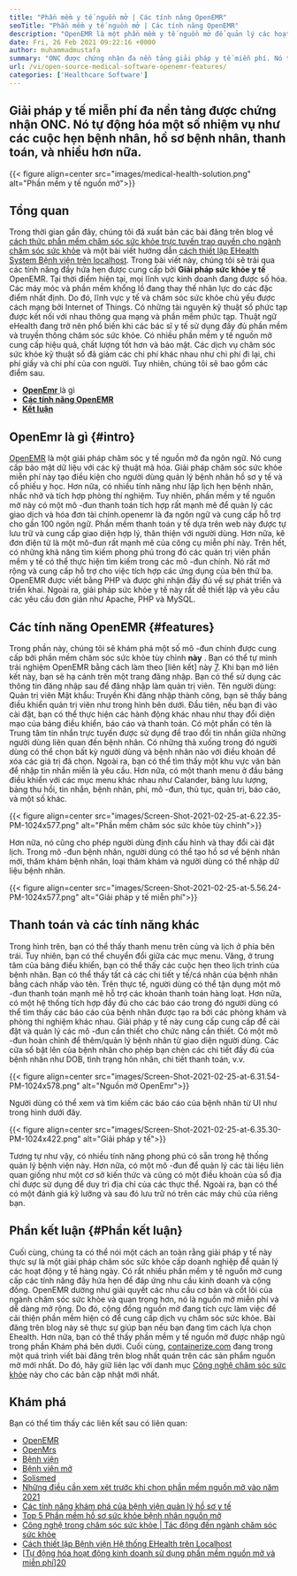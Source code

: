 ```yaml
---
title: "Phần mềm y tế nguồn mở | Các tính năng OpenEMR" 
seoTitle: "Phần mềm y tế nguồn mở | Các tính năng OpenEMR" 
description: "OpenEMR là một phần mềm y tế nguồn mở để quản lý các hoạt động và tài nguyên y tế. Đi qua bài đăng trên blog này để tìm hiểu về các tính năng quan trọng của nó." 
date: Fri, 26 Feb 2021 09:22:16 +0000
author: muhammadmustafa
summary: "ONC được chứng nhận đa nền tảng giải pháp y tế miễn phí. Nó tự động hóa một số nhiệm vụ như các cuộc hẹn bệnh nhân, hồ sơ bệnh nhân, thanh toán, và nhiều hơn nữa." 
url: /vi/open-source-medical-software-openemr-features/
categories: ['Healthcare Software']
---
```


## Giải pháp y tế miễn phí đa nền tảng được chứng nhận ONC. Nó tự động hóa một số nhiệm vụ như các cuộc hẹn bệnh nhân, hồ sơ bệnh nhân, thanh toán, và nhiều hơn nữa.

{{< figure align=center src="images/medical-health-solution.png" alt="Phần mềm y tế nguồn mở">}}


## Tổng quan
Trong thời gian gần đây, chúng tôi đã xuất bản các bài đăng trên blog về [cách thức phần mềm chăm sóc sức khỏe trực tuyến trao quyền cho ngành chăm sóc sức khỏe][1] và một bài viết hướng dẫn [cách thiết lập EHealth System Bệnh viện trên localhost][2]. Trong bài viết này, chúng tôi sẽ trải qua các tính năng đầy hứa hẹn được cung cấp bởi **Giải pháp sức khỏe y tế** OpenEMR. Tại thời điểm hiện tại, mọi lĩnh vực kinh doanh đang được số hóa. Các máy móc và phần mềm khổng lồ đang thay thế nhân lực do các đặc điểm nhất định. Do đó, lĩnh vực y tế và chăm sóc sức khỏe chủ yếu được cách mạng bởi Internet of Things. Có những tài nguyên kỹ thuật số phức tạp được kết nối với nhau thông qua mạng và phần mềm phức tạp. Thuật ngữ eHealth đang trở nên phổ biến khi các bác sĩ y tế sử dụng đầy đủ phần mềm và truyền thông chăm sóc sức khỏe.
Có nhiều phần mềm y tế nguồn mở cung cấp hiệu quả, chất lượng tốt hơn và bảo mật. Các dịch vụ chăm sóc sức khỏe kỹ thuật số đã giảm các chi phí khác nhau như chi phí đi lại, chi phí giấy và chi phí của con người. Tuy nhiên, chúng tôi sẽ bao gồm các điểm sau.
* [ **OpenEmr** ][3] là gì
* [ **Các tính năng OpenEMR** ][4]
* [ **Kết luận** ][5]

## OpenEmr là gì {#intro}

[OpenEMR][6] là một giải pháp chăm sóc y tế nguồn mở đa ngôn ngữ. Nó cung cấp bảo mật dữ liệu với các kỹ thuật mã hóa. Giải pháp chăm sóc sức khỏe miễn phí này tạo điều kiện cho người dùng quản lý bệnh nhân hồ sơ y tế và cổ phiếu y học. Hơn nữa, có nhiều tính năng như lập lịch hẹn bệnh nhân, nhắc nhở và tích hợp phòng thí nghiệm. Tuy nhiên, phần mềm y tế nguồn mở này có một mô -đun thanh toán tích hợp rất mạnh mẽ để quản lý các giao dịch và hóa đơn tài chính.openemr là đa ngôn ngữ và cung cấp hỗ trợ cho gần 100 ngôn ngữ.
Phần mềm thanh toán y tế dựa trên web này được tự lưu trữ và cung cấp giao diện hợp lý, thân thiện với người dùng. Hơn nữa, kê đơn điện tử là một mô-đun rất mạnh mẽ của công cụ miễn phí này. Trên hết, có những khả năng tìm kiếm phong phú trong đó các quản trị viên phần mềm y tế có thể thực hiện tìm kiếm trong các mô -đun chính. Nó rất mở rộng và cung cấp hỗ trợ cho việc tích hợp các ứng dụng của bên thứ ba. OpenEMR được viết bằng PHP và được ghi nhận đầy đủ về sự phát triển và triển khai. Ngoài ra, giải pháp sức khỏe y tế này rất dễ thiết lập và yêu cầu các yêu cầu đơn giản như Apache, PHP và MySQL.

## Các tính năng OpenEMR {#features}

Trong phần này, chúng tôi sẽ khám phá một số mô -đun chính được cung cấp bởi phần mềm chăm sóc sức khỏe tùy chỉnh **này** .
Bạn có thể tự mình trải nghiệm OpenEMR bằng cách làm theo [liên kết] này [7]. Khi bạn mở liên kết này, bạn sẽ hạ cánh trên một trang đăng nhập. Bạn có thể sử dụng các thông tin đăng nhập sau để đăng nhập làm quản trị viên.
Tên người dùng: Quản trị viên
Mật khẩu: Truyền
Khi đăng nhập thành công, bạn sẽ thấy bảng điều khiển quản trị viên như trong hình bên dưới.
Đầu tiên, nếu bạn đi vào cài đặt, bạn có thể thực hiện các hành động khác nhau như thay đổi diện mạo của bảng điều khiển, báo cáo và thanh toán. Có một phần có tên là Trung tâm tin nhắn trực tuyến được sử dụng để trao đổi tin nhắn giữa những người dùng liên quan đến bệnh nhân. Có những thả xuống trong đó người dùng có thể chọn bất kỳ người dùng và bệnh nhân nào với điều khoản để xóa các giá trị đã chọn. Ngoài ra, bạn có thể tìm thấy một khu vực văn bản để nhập tin nhắn miễn là yêu cầu. Hơn nữa, có một thanh menu ở đầu bảng điều khiển với các mục menu khác nhau như Calander, bảng lưu lượng, bảng thu hồi, tin nhắn, bệnh nhân, phí, mô -đun, thủ tục, quản trị, báo cáo, và một số khác.

{{< figure align=center src="images/Screen-Shot-2021-02-25-at-6.22.35-PM-1024x577.png" alt="Phần mềm chăm sóc sức khỏe tùy chỉnh">}}

Hơn nữa, nó cũng cho phép người dùng định cấu hình và thay đổi cài đặt lịch. Trong mô -đun bệnh nhân, người dùng có thể tạo hồ sơ về bệnh nhân mới, thăm khám bệnh nhân, loại thăm khám và người dùng có thể nhập dữ liệu bệnh nhân.

{{< figure align=center src="images/Screen-Shot-2021-02-25-at-5.56.24-PM-1024x577.png" alt="Giải pháp y tế miễn phí">}}


## Thanh toán và các tính năng khác
Trong hình trên, bạn có thể thấy thanh menu trên cùng và lịch ở phía bên trái. Tuy nhiên, bạn có thể chuyển đổi giữa các mục menu. Vâng, ở trung tâm của bảng điều khiển, bạn có thể thấy các cuộc hẹn theo lịch trình của bệnh nhân. Bạn có thể thấy tất cả các chi tiết y tế/cá nhân của bệnh nhân bằng cách nhấp vào tên. Trên thực tế, người dùng có thể tận dụng một mô -đun thanh toán mạnh mẽ hỗ trợ các khoản thanh toán hàng loạt. Hơn nữa, có một hệ thống tích hợp đầy đủ cho các báo cáo trong đó người dùng có thể tìm thấy các báo cáo của bệnh nhân được tạo ra bởi các phòng khám và phòng thí nghiệm khác nhau. Giải pháp y tế này cung cấp cung cấp để cài đặt và quản lý các mô -đun cần thiết cho chức năng cần thiết.
Có một mô -đun hoàn chỉnh để thêm/quản lý bệnh nhân từ giao diện người dùng. Các cửa sổ bật lên của bệnh nhân cho phép bạn chèn các chi tiết đầy đủ của bệnh nhân như DOB, tình trạng hôn nhân, chi tiết thanh toán, v.v.

{{< figure align=center src="images/Screen-Shot-2021-02-25-at-6.31.54-PM-1024x578.png" alt="Nguồn mở OpenEmr">}}

Người dùng có thể xem và tìm kiếm các báo cáo của bệnh nhân từ UI như trong hình dưới đây.

{{< figure align=center src="images/Screen-Shot-2021-02-25-at-6.35.30-PM-1024x422.png" alt="Giải pháp y tế">}}

Tương tự như vậy, có nhiều tính năng phong phú có sẵn trong hệ thống quản lý bệnh viện này. Hơn nữa, có một mô -đun để quản lý các tài liệu liên quan giống như một cơ sở kiến ​​thức và cũng có một điều khoản của sổ địa chỉ được sử dụng để duy trì địa chỉ của các thực thể. Ngoài ra, bạn có thể có một đánh giá kỹ lưỡng và sau đó lưu trữ nó trên các máy chủ của riêng bạn.

## Phần kết luận {#Phần kết luận}

Cuối cùng, chúng ta có thể nói một cách an toàn rằng giải pháp y tế này thực sự là một giải pháp chăm sóc sức khỏe cấp doanh nghiệp để quản lý các hoạt động y tế hàng ngày. Có rất nhiều phần mềm y tế nguồn mở cung cấp các tính năng đầy hứa hẹn để đáp ứng nhu cầu kinh doanh và cộng đồng. OpenEMR dường như giải quyết các nhu cầu cơ bản và cốt lõi của ngành chăm sóc sức khỏe và quan trọng hơn, nó là nguồn mở miễn phí và dễ dàng mở rộng. Do đó, cộng đồng nguồn mở đang tích cực làm việc để cải thiện phần mềm hiện có để cung cấp dịch vụ chăm sóc sức khỏe. Bài đăng trên blog này sẽ thực sự giúp bạn nếu bạn đang tìm cách lựa chọn Ehealth. Hơn nữa, bạn có thể thấy phần mềm y tế nguồn mở được nhập ngũ trong phần Khám phá bên dưới. Cuối cùng, [containerize.com][8] đang trong một quá trình viết bài đăng trên blog nhất quán trên các sản phẩm nguồn mở mới nhất. Do đó, hãy giữ liên lạc với danh mục [Công nghệ chăm sóc sức khỏe][9] này cho các bản cập nhật mới nhất.

## Khám phá
Bạn có thể tìm thấy các liên kết sau có liên quan:
  * [OpenEMR][10]
  * [OpenMrs][11]
  * [Bệnh viện][12]
  * [Bệnh viện mở][13]
  * [Solismed][14]
  * [Những điều cần xem xét trước khi chọn phần mềm nguồn mở vào năm 2021][15]
  * [Các tính năng khám phá của bệnh viện quản lý hồ sơ y tế][16]
  * [Top 5 Phần mềm hồ sơ sức khỏe bệnh nhân nguồn mở][17]
  * [Công nghệ trong chăm sóc sức khỏe | Tác động đến ngành chăm sóc sức khỏe][18]
  * [Cách thiết lập Bệnh viện Hệ thống EHealth trên Localhost][2]
  * [[Tự động hóa hoạt động kinh doanh sử dụng phần mềm nguồn mở và miễn phí][19]][20]



[1]: https://blog.containerize.com/2021/02/12/how-online-healthcare-software-empowers-healthcare-industry/
[2]: https://blog.containerize.com/healthcare-software/how-to-install-hospitalrun-hospital-management-system/
[3]: #intro
[4]: #features
[5]: #Conclusion
[6]: https://products.containerize.com/healthcare-technologies/openemr
[7]: https://demo.openemr.io/openemr
[8]: https://www.containerize.com/
[9]: https://products.containerize.com/health-care-technologies
[10]: https://products.containerize.com/health-care-technologies/openemr
[11]: https://products.containerize.com/health-care-technologies/openmrs
[12]: https://products.containerize.com/healthcare-technologies/hospitalrun
[13]: https://products.containerize.com/healthcare-technologies/open-hospital
[14]: https://products.containerize.com/healthcare-technologies/solismed
[15]: https://blog.containerize.com/cmdb-software/things-to-review-before-opting-open-source-software-in-2021/
[16]: https://blog.containerize.com/healthcare-software/features-exploration-of-medical-record-manager-hospitalrun/
[17]: https://blog.containerize.com/2021/03/05/top-5-open-source-patient-record-management-software/
[18]: https://blog.containerize.com/2021/02/12/technology-in-healthcare-impact-on-healthcare-industry/
[19]: https://blog.containerize.com/blogging/automate-business-operations-using-open-source-software/
[20]: https://blog.containerize.com/healthcare-software/how-to-install-hospitalrun-hospital-management-system/
